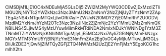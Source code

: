 ClMSDjM1LjE1OC4xNDEuMjA5GLsDIj5lZWI2M2MyYWQ3ODEwZjExMzdiZTliMGU2NjNiYTc2YWZkNzc3Nzc3MmU2NzZmNmY2NzZjNjUyZTYzNmY2ZApTEg4zNS4xNTguMTQxLjIwORi7AyI+ZWUxN2I0MDY2YjE0MmRhY2U0ODVjMzdlM2YxNmJhYzM2OTc3Nzc3NzJlNjc2ZjZmNjc2YzY1MmU2MzZmNmQKNBILNS45LjIwMS4yMzUYuwMiImRkMTdiNDA2NmIxNDJkYWNlNDg1YzM3ZTNmMTZiYWMzNjkKNhINMTguMjIyLjE5MC4zNxi7AyIiZGRiNjNjMmFkNzgxMGYxMTM3YmU5YjBlNjYzYmE3NmFmZAo2Eg0xOC4yMjIuMTkwLjM3GLsDIiJkZDE3YjQwNjZiMTQyZGFjZTQ4NWMzN2UzZjE2YmFjMzY5EgoKCG1hcmlhX2tn